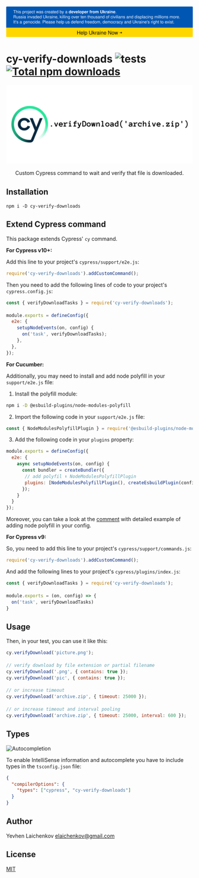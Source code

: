 [![Stand With Ukraine](https://raw.githubusercontent.com/vshymanskyy/StandWithUkraine/main/banner-direct-single.svg)](https://vshymanskyy.github.io/StandWithUkraine)

# cy-verify-downloads ![tests](https://github.com/elaichenkov/cy-verify-downloads/actions/workflows/test.yml/badge.svg) [![Total npm downloads](https://img.shields.io/npm/dt/cy-verify-downloads.svg)](https://www.npmjs.com/package/cy-verify-downloads)

<div align="center">
<img
  alt="logo"
  src="./assets/cy.verify.png"
/>
<p>Custom Cypress command to wait and verify that file is downloaded.</p>
</div>

## Installation

```shell
npm i -D cy-verify-downloads
```

## Extend Cypress command

This package extends Cypress' `cy` command.

**For Cypress v10+:**

Add this line to your project's `cypress/support/e2e.js`:

```javascript
require('cy-verify-downloads').addCustomCommand();
```

Then you need to add the following lines of code to your project's `cypress.config.js`:

```javascript
const { verifyDownloadTasks } = require('cy-verify-downloads');

module.exports = defineConfig({
  e2e: {
    setupNodeEvents(on, config) {
      on('task', verifyDownloadTasks);
    },
  },
});
```

**For Cucumber:**

Additionally, you may need to install and add node polyfill in your `support/e2e.js` file:

1. Install the polyfill module:

```bash
npm i -D @esbuild-plugins/node-modules-polyfill
```
2. Import the following code in your `support/e2e.js` file:

```js
const { NodeModulesPolyfillPlugin } = require('@esbuild-plugins/node-modules-polyfill');
```

3. Add the following code in your `plugins` property:

```js
module.exports = defineConfig({
  e2e: {
    async setupNodeEvents(on, config) {
      const bundler = createBundler({
       // add polyfil ⬇ NodeModulesPolyfillPlugin
       plugins: [NodeModulesPolyfillPlugin(), createEsbuildPlugin(config)],
      });
    }
  }
});
```
Moreover, you can take a look at the [comment](https://github.com/elaichenkov/cy-verify-downloads/issues/51#issuecomment-1237978973) with detailed example of adding node polyfill in your config.

**For Cypress v9:**

So, you need to add this line to your project's `cypress/support/commands.js`:

```javascript
require('cy-verify-downloads').addCustomCommand();
```

And add the following lines to your project's `cypress/plugins/index.js`:

```javascript
const { verifyDownloadTasks } = require('cy-verify-downloads');

module.exports = (on, config) => {
  on('task', verifyDownloadTasks)
}
```

## Usage

Then, in your test, you can use it like this:

```javascript
cy.verifyDownload('picture.png');

// verify download by file extension or partial filename
cy.verifyDownload('.png', { contains: true });
cy.verifyDownload('pic', { contains: true });

// or increase timeout
cy.verifyDownload('archive.zip', { timeout: 25000 });

// or increase timeout and interval pooling
cy.verifyDownload('archive.zip', { timeout: 25000, interval: 600 });
```

## Types

![Autocompletion](./assets/autocompletion.gif?raw=true)

To enable IntelliSense information and autocomplete you have to include types in the `tsconfig.json` file:

```json
{
  "compilerOptions": {
    "types": ["cypress", "cy-verify-downloads"]
  }
}
```

## Author

Yevhen Laichenkov <elaichenkov@gmail.com>

## License

[MIT](LICENSE)
